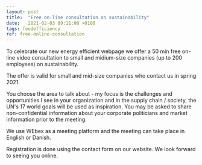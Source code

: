 ```yaml
---
layout: post
title:  "Free on-line consultation on sustainability"
date:   2021-02-03 09:11:00 +0100
tags: foodefficiency
ref: free-online-consultation
---
```

To celebrate our new energy efficient webpage we offer a 50 min free on-line video consultation to small and midium-size companies (up to 200 employees) on sustainability.

The offer is valid for small and mid-size companies who contact us in spring 2021.

You choose the area to talk about - my focus is the challenges and opportunities I see in your organization and in the supply chain / society, the UN's 17 world goals will be used as inspiration. You may be asked to share non-confidential information about your corporate politicians and market information prior to the meeting.

We use WEbex as a meeting platform and the meeting can take place in English or Danish. 

Registration is done using the contact form on our website. We look forward to seeing you online.
